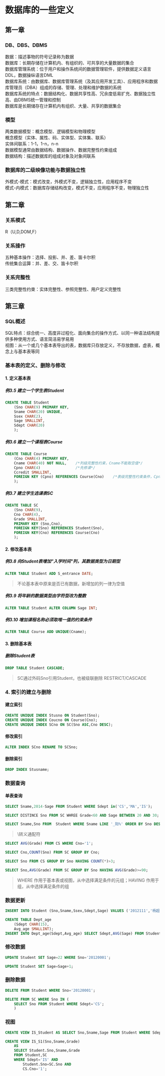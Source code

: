# 数据库的一些定义
## 第一章
### DB、DBS、DBMS
数据：描述事物的符号记录称为数据  
数据库：长期存储在计算机内、有组织的、可共享的大量数据的集合  
数据库管理系统：位于用户和操作系统间的数据管理软件，提供数据定义语言DDL，数据操纵语言DML  
数据库系统：由数据库、数据库管理系统（及其应用开发工具）、应用程序和数据库管理员（DBA）组成的存储、管理、处理和维护数据的系统  
数据库系统的特点：数据结构化、数据共享性高、冗余度低易扩充、数据独立性高、由DBMS统一管理和控制  
数据库是长期储存在计算机内有组织、大量、共享的数据集合  
### 模型
两类数据模型：概念模型、逻辑模型和物理模型  
概念模型（实体、属性、码、实体型、实体集、联系）  
实体间联系：1-1，1-n，n-n  
数据模型通常由数据结构、数据操作、数据完整性约束组成  
数据结构：描述数据库的组成对象及对象间联系  
### 数据库的二级映像功能与数据独立性
外模式-模式：模式改变，外模式不变，逻辑独立性，应用程序不变  
模式-内模式：数据库存储结构改变，模式不变，应用程序不变，物理独立性  

## 第二章
### 关系模式
R（U,D,DOM,F）

### 关系操作
五种基本操作：选择、投影、并、差、笛卡尔积  
传统集合运算：并、差、交、笛卡尔积  

### 关系完整性
三类完整性约束：实体完整性、参照完整性、用户定义完整性  

## 第三章
### SQL概述
SQL特点：综合统一、高度非过程化、面向集合的操作方式、以同一种语法结构提供多种使用方式、语言简洁易学易用  
视图：从一个或几个基本表导出的表，数据库只存放定义，不存放数据，虚表，概念上与基本表等同  

### 基本表的定义、删除与修改
#### 1. 定义基本表

##### 例3.5 建立一个学生表Student
```SQL
CREATE TABLE Student
	(Sno CHAR(9) PRIMARY KEY,  
	Sname CHAR(20) UNIQUE,  
	Ssex CHAR(2),  
	Sage SMALLINT,  
	Sdept CHAR(20) 	 
	);
```

##### 例3.6 建立一个课程表Course
```SQL
CREATE TABLE Course
	(Cno CHAR(4) PRIMARY KEY,
	Cname CHAR(40) NOT NULL,    /*列级完整性约束，Cname不能取空值*/
	Cpno CHAR(4) 				/*先修课*/
	Ccredit SMALLINT,
	FOREIGN KEY (Cpno) REFERENCES Course(Cno)    /*表级完整性约束条件，Cpno是外码，被参照表是Course，被参照列是Cno*/
	);	
```
##### 例3.7 建立学生选课表SC
```SQL
CREATE TABLE SC
	(Sno CHAR(9),
	Cno CHAR(4),
	Grade SMALLINT,
	PRIMARY KEY (Sno,Cno),
	FOREIGN KEY(Sno) REFERENCES Student(Sno),
	FOREIGN KEY(Cno) REFERENCES Course(Cno)
	);
```

#### 2. 修改基本表
##### 例3.8 向Student表增加"入学时间"列，其数据类型为日期型
```SQL
ALTER TABLE Student ADD S_entrance DATE;
```
> 不论基本表中原来是否已有数据，新增加的列一律为空值 
##### 例3.9 将年龄的数据类型由字符型改为整数
```SQL
ALTER TABLE Student ALTER COLUMN Sage INT;
```
##### 例3.10 增加课程名称必须取唯一值的约束条件
```SQL
ALTER TABLE Course ADD UNIQUE(Cname);
```
#### 3. 删除基本表
##### 删除Student表
```SQL
DROP TABLE Student CASCADE;
```
> SC通过外码Sno引用Student，也被级联删除
> RESTRICT/CASCADE
### 4. 索引的建立与删除
#### 建立索引
```SQL
CREATE UNIQUE INDEX Stusno ON Student(Sno);
CREATE UNIQUE INDEX Coucno ON Course(Cno);
CREATE UNIQUE INDEX SCno ON SC(Sno ASC,Cno DESC);
```

#### 修改索引
```SQL
ALTER INDEX SCno RENAME TO SCSno;
```

#### 删除索引
```SQL
DROP INDEX Stusname;
```

### 数据查询
#### 单表查询
```SQL
SELECT Sname,2014-Sage FROM Student WHERE Sdept in('CS','MA','IS');
```
```SQL
SELECT DISTINCE Sno FROM SC WHREE Grade<60 AND Sage BETWEEN 20 AND 30;
```
```SQL
SELECT Sname,Sno FROM  Student WHERE Sname LIKE '_阳%' ORDER BY Sno DESC;
```
> \转义通配符

```SQL
SELECT AVG(Grade) FROM CS WHERE Cno='1';
```
```SQL
SELECT Cno,COUNT(Sno) FROM SC GROUP BY Cno;
```
```SQL
SELECT Sno FROM CS GROUP BY Sno HAVING COUNT(*)>3;
```
```SQL
SELECT Sno,AVG(Grade) FROM SC GROUP BY Sno HAVING AVG(Grade)>=90;
```
> WHERE 作用于基本表或视图，从中选择满足条件的元组；HAVING 作用于组，从中选择满足条件的组

### 数据更新
```SQL
INSERT INTO Student (Sno,Sname,Ssex,Sdept,Sage) VALUES ('2012111','杨超越','女','CS',18);
```
```SQL
CREATE TABLE Dept_age
	(Sdept CHAR(15),
	Avg_age SMALLINT);
INSERT INTO Dept_age(Sdept,Avg_age) SELECT Sdept,AVG(Sage) FROM Student GROUP BY Sdept;
```
### 修改数据
```SQL
UPDATE Student SET Sage=22 WHERE Sno='20120001';
```
```SQL
UPDATE Student SET Sage=Sage+1;
```

### 删除数据
```SQL
DELETE FROM Student WHERE Sno='20120001';
```

```SQL
DELETE FROM SC WHERE Sno IN (
	SELECT Sno FROM Student WHERE Sdept='CS';
	)
```
### 视图
```SQL
CREATE VIEW IS_Student AS SELECT Sno,Sname,Sage FROM Student WHERE Sdepy='iS' WITH CHECK OPTION;
```
```SQL
CREATE VIEW IS_S1(Sno,Sname,Grade) 
	AS 
	SELECT Student.Sno,Sname,Grade 
	FROM Student,SC 
	WHERE Sdept='IS' AND 
		Student.Sno=SC.Sno AND 
		CS.Cno='1';
```




